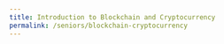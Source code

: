 ```yaml
---
title: Introduction to Blockchain and Cryptocurrency
permalink: /seniors/blockchain-cryptocurrency
---
```

